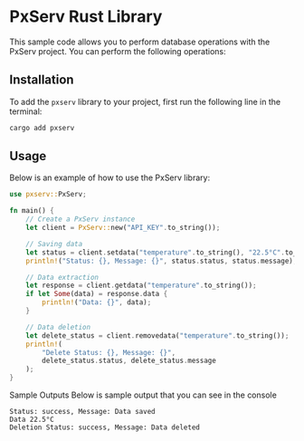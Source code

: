# PxServ Rust Library

This sample code allows you to perform database operations with the PxServ project. You can perform the following operations:

## Installation

To add the `pxserv` library to your project, first run the following line in the terminal:

```sh
cargo add pxserv
```

## Usage

Below is an example of how to use the PxServ library:

```rust
use pxserv::PxServ;

fn main() {
    // Create a PxServ instance
    let client = PxServ::new("API_KEY".to_string());

    // Saving data
    let status = client.setdata("temperature".to_string(), "22.5°C".to_string());
    println!("Status: {}, Message: {}", status.status, status.message);

    // Data extraction
    let response = client.getdata("temperature".to_string());
    if let Some(data) = response.data {
        println!("Data: {}", data);
    }

    // Data deletion
    let delete_status = client.removedata("temperature".to_string());
    println!(
        "Delete Status: {}, Message: {}",
        delete_status.status, delete_status.message
    );
}
```

Sample Outputs
Below is sample output that you can see in the console

```
Status: success, Message: Data saved
Data 22.5°C
Deletion Status: success, Message: Data deleted
```

